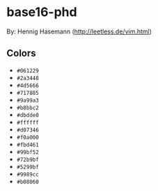# base16-phd

By: Hennig Hasemann (http://leetless.de/vim.html)

## Colors

* `#061229`
* `#2a3448`
* `#4d5666`
* `#717885`
* `#9a99a3`
* `#b8bbc2`
* `#dbdde0`
* `#ffffff`
* `#d07346`
* `#f0a000`
* `#fbd461`
* `#99bf52`
* `#72b9bf`
* `#5299bf`
* `#9989cc`
* `#b08060`
